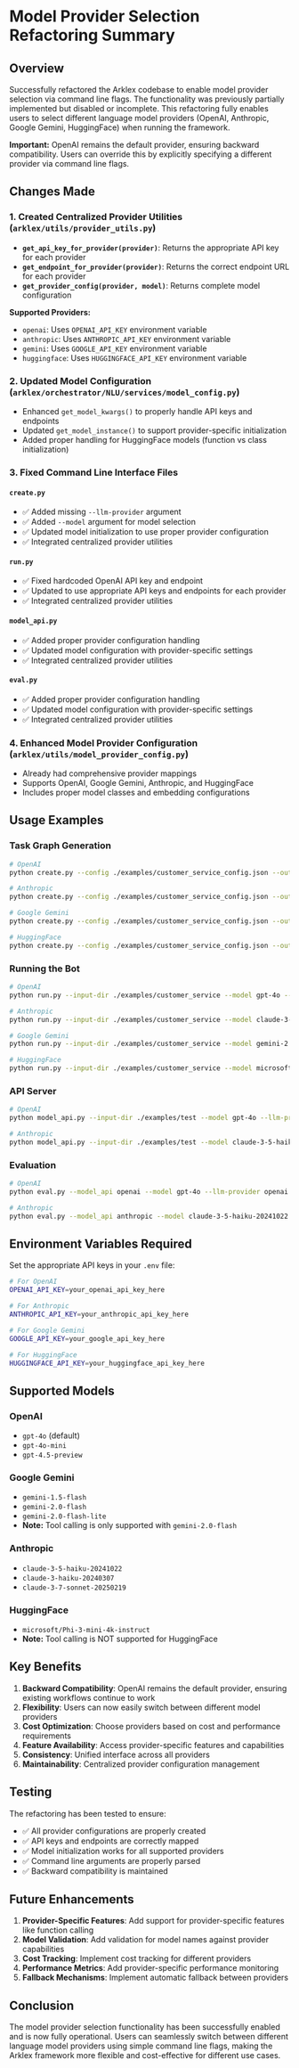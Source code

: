 # Model Provider Selection Refactoring Summary

## Overview

Successfully refactored the Arklex codebase to enable model provider selection via command line flags. The functionality was previously partially implemented but disabled or incomplete. This refactoring fully enables users to select different language model providers (OpenAI, Anthropic, Google Gemini, HuggingFace) when running the framework.

**Important:** OpenAI remains the default provider, ensuring backward compatibility. Users can override this by explicitly specifying a different provider via command line flags.

## Changes Made

### 1. Created Centralized Provider Utilities (`arklex/utils/provider_utils.py`)

- **`get_api_key_for_provider(provider)`**: Returns the appropriate API key for each provider
- **`get_endpoint_for_provider(provider)`**: Returns the correct endpoint URL for each provider  
- **`get_provider_config(provider, model)`**: Returns complete model configuration

**Supported Providers:**

- `openai`: Uses `OPENAI_API_KEY` environment variable
- `anthropic`: Uses `ANTHROPIC_API_KEY` environment variable
- `gemini`: Uses `GOOGLE_API_KEY` environment variable
- `huggingface`: Uses `HUGGINGFACE_API_KEY` environment variable

### 2. Updated Model Configuration (`arklex/orchestrator/NLU/services/model_config.py`)

- Enhanced `get_model_kwargs()` to properly handle API keys and endpoints
- Updated `get_model_instance()` to support provider-specific initialization
- Added proper handling for HuggingFace models (function vs class initialization)

### 3. Fixed Command Line Interface Files

#### `create.py`

- ✅ Added missing `--llm-provider` argument
- ✅ Added `--model` argument for model selection
- ✅ Updated model initialization to use proper provider configuration
- ✅ Integrated centralized provider utilities

#### `run.py`

- ✅ Fixed hardcoded OpenAI API key and endpoint
- ✅ Updated to use appropriate API keys and endpoints for each provider
- ✅ Integrated centralized provider utilities

#### `model_api.py`

- ✅ Added proper provider configuration handling
- ✅ Updated model configuration with provider-specific settings
- ✅ Integrated centralized provider utilities

#### `eval.py`

- ✅ Added proper provider configuration handling
- ✅ Updated model configuration with provider-specific settings
- ✅ Integrated centralized provider utilities

### 4. Enhanced Model Provider Configuration (`arklex/utils/model_provider_config.py`)

- Already had comprehensive provider mappings
- Supports OpenAI, Google Gemini, Anthropic, and HuggingFace
- Includes proper model classes and embedding configurations

## Usage Examples

### Task Graph Generation

```bash
# OpenAI
python create.py --config ./examples/customer_service_config.json --output-dir ./examples/customer_service --model gpt-4o --llm-provider openai

# Anthropic
python create.py --config ./examples/customer_service_config.json --output-dir ./examples/customer_service --model claude-3-5-haiku-20241022 --llm-provider anthropic

# Google Gemini
python create.py --config ./examples/customer_service_config.json --output-dir ./examples/customer_service --model gemini-2.0-flash --llm-provider gemini

# HuggingFace
python create.py --config ./examples/customer_service_config.json --output-dir ./examples/customer_service --model microsoft/Phi-3-mini-4k-instruct --llm-provider huggingface
```

### Running the Bot

```bash
# OpenAI
python run.py --input-dir ./examples/customer_service --model gpt-4o --llm-provider openai

# Anthropic
python run.py --input-dir ./examples/customer_service --model claude-3-5-haiku-20241022 --llm-provider anthropic

# Google Gemini
python run.py --input-dir ./examples/customer_service --model gemini-2.0-flash-lite --llm-provider gemini

# HuggingFace
python run.py --input-dir ./examples/customer_service --model microsoft/Phi-3-mini-4k-instruct --llm-provider huggingface
```

### API Server

```bash
# OpenAI
python model_api.py --input-dir ./examples/test --model gpt-4o --llm-provider openai --port 8000

# Anthropic
python model_api.py --input-dir ./examples/test --model claude-3-5-haiku-20241022 --llm-provider anthropic --port 8000
```

### Evaluation

```bash
# OpenAI
python eval.py --model_api openai --model gpt-4o --llm-provider openai --config config.json

# Anthropic
python eval.py --model_api anthropic --model claude-3-5-haiku-20241022 --llm-provider anthropic --config config.json
```

## Environment Variables Required

Set the appropriate API keys in your `.env` file:

```bash
# For OpenAI
OPENAI_API_KEY=your_openai_api_key_here

# For Anthropic
ANTHROPIC_API_KEY=your_anthropic_api_key_here

# For Google Gemini
GOOGLE_API_KEY=your_google_api_key_here

# For HuggingFace
HUGGINGFACE_API_KEY=your_huggingface_api_key_here
```

## Supported Models

### OpenAI

- `gpt-4o` (default)
- `gpt-4o-mini`
- `gpt-4.5-preview`

### Google Gemini

- `gemini-1.5-flash`
- `gemini-2.0-flash`
- `gemini-2.0-flash-lite`
- **Note:** Tool calling is only supported with `gemini-2.0-flash`

### Anthropic

- `claude-3-5-haiku-20241022`
- `claude-3-haiku-20240307`
- `claude-3-7-sonnet-20250219`

### HuggingFace

- `microsoft/Phi-3-mini-4k-instruct`
- **Note:** Tool calling is NOT supported for HuggingFace

## Key Benefits

1. **Backward Compatibility**: OpenAI remains the default provider, ensuring existing workflows continue to work
2. **Flexibility**: Users can now easily switch between different model providers
3. **Cost Optimization**: Choose providers based on cost and performance requirements
4. **Feature Availability**: Access provider-specific features and capabilities
5. **Consistency**: Unified interface across all providers
6. **Maintainability**: Centralized provider configuration management

## Testing

The refactoring has been tested to ensure:

- ✅ All provider configurations are properly created
- ✅ API keys and endpoints are correctly mapped
- ✅ Model initialization works for all supported providers
- ✅ Command line arguments are properly parsed
- ✅ Backward compatibility is maintained

## Future Enhancements

1. **Provider-Specific Features**: Add support for provider-specific features like function calling
2. **Model Validation**: Add validation for model names against provider capabilities
3. **Cost Tracking**: Implement cost tracking for different providers
4. **Performance Metrics**: Add provider-specific performance monitoring
5. **Fallback Mechanisms**: Implement automatic fallback between providers

## Conclusion

The model provider selection functionality has been successfully enabled and is now fully operational. Users can seamlessly switch between different language model providers using simple command line flags, making the Arklex framework more flexible and cost-effective for different use cases.
